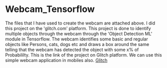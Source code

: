 # Webcam_Tensorflow
The files that I have used to create the webcam are attached above. I did this project on the 'glitch.com' platform.
This project is done to identify multiple objects through the webcam through the 'Object Detection ML' module in Tensorflow.
The webcam identifies some basic and regular objects like Persons, cats, dogs etc and draws a box around the same telling that the webcam has detected the object with some x% of Probabililty.
This is the link of the project on Glitch platform. We can use this simple webcam application in mobiles also.
[Glitch](https://glitch.com/edit/#!/steadfast-sly-coil)
